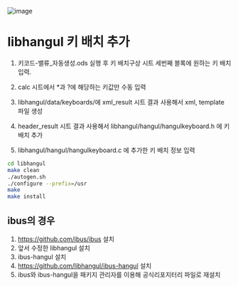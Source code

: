 ![image](https://github.com/user-attachments/assets/8947c17a-a07b-4b86-adca-5e07394723d4)


# libhangul 키 배치 추가
1. 키코드-밸류_자동생성.ods 실행 후 키 배치구상 시트 세번째 블록에 원하는 키 배치 입력.

2. calc 시트에서 *과 ?에 해당하는 키값만 수동 입력

3. libhangul/data/keyboards/에 xml_result 시트 결과 사용해서 xml, template 파일 생성

4. header_result 시트 결과 사용해서 libhangul/hangul/hangulkeyboard.h 에 키 배치 추가

5. libhangul/hangul/hangulkeyboard.c 에 추가한 키 배치 정보 입력

```bash
cd libhangul
make clean
./autogen.sh
./configure --prefix=/usr
make
make install
```

## ibus의 경우 

1. https://github.com/ibus/ibus 설치
2. 앞서 수정한 libhangul 설치
3. ibus-hangul 설치
4. https://github.com/libhangul/ibus-hangul 설치
5. ibus와 ibus-hangul을 패키지 관리자를 이용해 공식리포지터리 파일로 재설치




